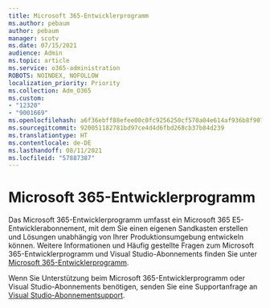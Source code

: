 ```yaml
---
title: Microsoft 365-Entwicklerprogramm
ms.author: pebaum
author: pebaum
manager: scotv
ms.date: 07/15/2021
audience: Admin
ms.topic: article
ms.service: o365-administration
ROBOTS: NOINDEX, NOFOLLOW
localization_priority: Priority
ms.collection: Adm_O365
ms.custom:
- "12320"
- "9001669"
ms.openlocfilehash: a6f36ebff88efee00c0fc9256250cf570a04e614af936b8f907d564e0e82398f
ms.sourcegitcommit: 920051182781bd97ce4d4d6fbd268cb37b84d239
ms.translationtype: HT
ms.contentlocale: de-DE
ms.lasthandoff: 08/11/2021
ms.locfileid: "57887387"
---
```

# <a name="microsoft-365-developer-program"></a>Microsoft 365-Entwicklerprogramm

Das Microsoft 365-Entwicklerprogramm umfasst ein Microsoft 365 E5-Entwicklerabonnement, mit dem Sie einen eigenen Sandkasten erstellen und Lösungen unabhängig von Ihrer Produktionsumgebung entwickeln können. Weitere Informationen und Häufig gestellte Fragen zum Microsoft 365-Entwicklerprogramm und Visual Studio-Abonnements finden Sie unter [Microsoft 365-Entwicklerprogramm](https://docs.microsoft.com/office/developer-program/microsoft-365-developer-program).

Wenn Sie Unterstützung beim Microsoft 365-Entwicklerprogramm oder Visual Studio-Abonnements benötigen, senden Sie eine Supportanfrage an [Visual Studio-Abonnementsupport](https://visualstudio.microsoft.com/subscriptions/support/).
